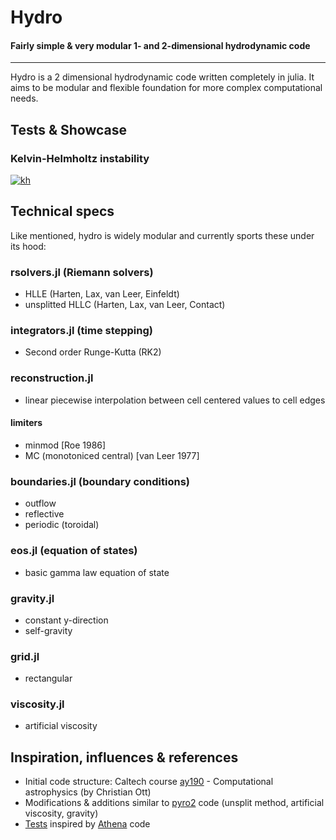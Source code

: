 # Hydro #
#### Fairly simple & very modular 1- and 2-dimensional hydrodynamic code

---------
Hydro is a 2 dimensional hydrodynamic code written completely in julia.
It aims to be modular and flexible foundation for more complex computational needs.

## Tests & Showcase

### Kelvin-Helmholtz instability
[![kh](http://natj.github.io/hydro/img/kh.png)](https://vimeo.com/95607699)

## Technical specs
Like mentioned, hydro is widely modular and currently sports these under its hood:


### rsolvers.jl (Riemann solvers)
* HLLE (Harten, Lax, van Leer, Einfeldt)
* unsplitted HLLC (Harten, Lax, van Leer, Contact)


### integrators.jl (time stepping)
* Second order Runge-Kutta (RK2)


### reconstruction.jl
* linear piecewise interpolation between cell centered values to cell edges

#### limiters
* minmod [Roe 1986]
* MC (monotoniced central) [van Leer 1977]


### boundaries.jl (boundary conditions)
* outflow
* reflective
* periodic (toroidal)


### eos.jl (equation of states)
* basic gamma law equation of state


### gravity.jl
* constant y-direction
* self-gravity


### grid.jl
* rectangular 


### viscosity.jl
* artificial viscosity



## Inspiration, influences & references

* Initial code structure: Caltech course [ay190](http://www.tapir.caltech.edu/~cott/ay190/) - Computational astrophysics (by Christian Ott)
* Modifications & additions similar to [pyro2](http://bender.astro.sunysb.edu/hydro_by_example/index.html) code (unsplit method, artificial viscosity, gravity)
* [Tests](http://www.astro.virginia.edu/VITA/ATHENA/athena_testsuite.html) inspired by [Athena](https://trac.princeton.edu/Athena/) code
